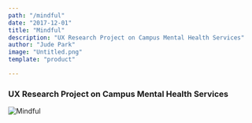 ```yaml
---
path: "/mindful"
date: "2017-12-01"
title: "Mindful"
description: "UX Research Project on Campus Mental Health Services"
author: "Jude Park"
image: "Untitled.png"
template: "product"

---
```

### UX Research Project on Campus Mental Health Services
<!-- end -->

![Mindful](https://66.media.tumblr.com/e21c9c1cb1fc7042f325ada1cc101dfd/tumblr_po7uj3CO5t1taz7avo1_1280.jpg "Mindful Poster")

<br/>
<br/>